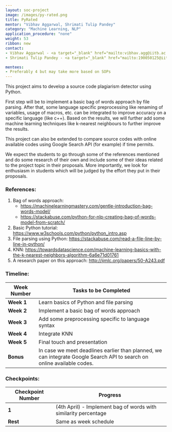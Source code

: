 ```yaml
---
layout: soc-project
image: /images/py-rated.png
title: PyRated
mentor: "Vibhav Aggarwal, Shrimati Tulip Pandey"
category: "Machine Learning, NLP"
application_procedure: "none"
weight: 53
ribbon: new
contact:
- Vibhav Aggarwal - <a target="_blank" href="mailto:vibhav.agg@iitb.ac.in ">vibhav.agg@iitb.ac.in </a>
- Shrimati Tulip Pandey - <a target="_blank" href="mailto:190050125@iitb.ac.in">190050125@iitb.ac.in </a>

mentees:
- Preferably 4 but may take more based on SOPs 
---
```


This project aims to develop a source code plagiarism detector using Python.

<!--break-->

First step will be to implement a basic bag of words approach by file parsing. After that, some language specific preprocessing like renaming of variables, usage of macros, etc. can be integrated to improve accuracy on a specific language (like c++). Based on the results, we will further add some machine learning techniques like k-nearest neighbours to further improve the results.

<!--break-->

This project can also be extended to compare source codes with online available codes using Google Search API (for example) if time permits.

<!--break-->

We expect the students to go through some of the references mentioned and do some research of their own and include some of their ideas related to the project topic in their proposals. More importantly, we look for enthusiasm in students which will be judged by the effort they put in their proposals.

<!--break-->

### References:
1. Bag of words approach:
   - https://machinelearningmastery.com/gentle-introduction-bag-words-model/
   - https://stackabuse.com/python-for-nlp-creating-bag-of-words-model-from-scratch/
2. Basic Python tutorial: https://www.w3schools.com/python/python_intro.asp
3. File parsing using Python: https://stackabuse.com/read-a-file-line-by-line-in-python/
4. KNN: https://towardsdatascience.com/machine-learning-basics-with-the-k-nearest-neighbors-algorithm-6a6e71d01761
5. A research paper on this approach: http://ijmlc.org/papers/50-A243.pdf

<!--break-->

### Timeline:
<!--break-->

|Week Number | Tasks to be Completed|
|--- 		| --- | 
|**Week 1** |Learn basics of Python and file parsing|
|**Week 2** |Implement a basic bag of words approach|
|**Week 3** |Add some preprocessing specific to language syntax|
|**Week 4** |Integrate KNN|
|**Week 5** |Final touch and presentation|
|**Bonus** 	|In case we meet deadlines earlier than planned, we can integrate Google Search API to search on online available codes.|

### Checkpoints:
<!--break-->

|Checkpoint Number  | Progress|
|--- | --- | 
|**1** |(4th April) - Implement bag of words with similarity percentage|
|**Rest** |Same as week schedule|
